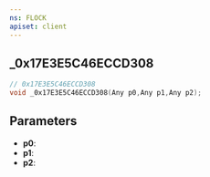 ```yaml
---
ns: FLOCK
apiset: client
---
```

## _0x17E3E5C46ECCD308

```c
// 0x17E3E5C46ECCD308
void _0x17E3E5C46ECCD308(Any p0,Any p1,Any p2);
```


## Parameters
* **p0**:
* **p1**:
* **p2**: